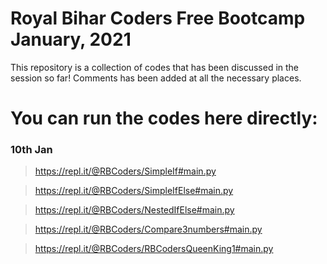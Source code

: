 # Royal Bihar Coders Free Bootcamp January, 2021

This repository is a collection of codes that has been discussed in the session so far! Comments has been added at all the necessary places.

# You can run the codes here directly:
### 10th Jan
> https://repl.it/@RBCoders/SimpleIf#main.py

> https://repl.it/@RBCoders/SimpleIfElse#main.py

> https://repl.it/@RBCoders/NestedIfElse#main.py

> https://repl.it/@RBCoders/Compare3numbers#main.py

> https://repl.it/@RBCoders/RBCodersQueenKing1#main.py
